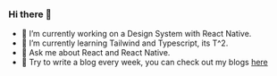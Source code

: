 ### Hi there 👋

- 🔭 I’m currently working on a Design System with React Native.
- 🌱 I’m currently learning Tailwind and Typescript, its T^2.
- 💬 Ask me about React and React Native.
- 📘 Try to write a blog every week, you can check out my blogs [here](https://medium.com/@_iam_karthik)



<!--
**Karthik-B-06/Karthik-B-06** is a ✨ _special_ ✨ repository because its `README.md` (this file) appears on your GitHub profile.

Here are some ideas to get you started:

- 🔭 I’m currently working on ...
- 🌱 I’m currently learning ...
- 👯 I’m looking to collaborate on ...
- 🤔 I’m looking for help with ...
- 💬 Ask me about ...
- 📫 How to reach me: ...
- 😄 Pronouns: ...
- ⚡ Fun fact: ...
-->
